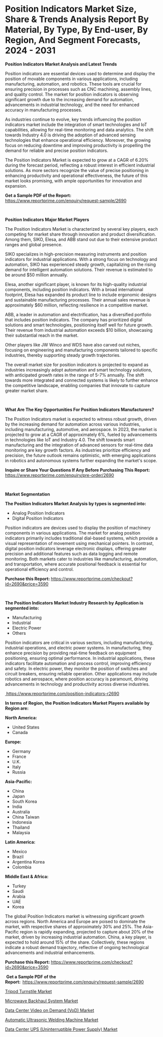 <p><h1>Position Indicators Market Size, Share & Trends Analysis Report By Material, By Type, By End-user, By Region, And Segment Forecasts, 2024 - 2031</h1></p><p><strong>Position Indicators Market Analysis and Latest Trends</strong></p>
<p><p>Position indicators are essential devices used to determine and display the position of movable components in various applications, including manufacturing, automation, and robotics. These tools are crucial for ensuring precision in processes such as CNC machining, assembly lines, and quality control. The market for position indicators is observing significant growth due to the increasing demand for automation, advancements in industrial technology, and the need for enhanced accuracy in manufacturing processes.</p><p>As industries continue to evolve, key trends influencing the position indicators market include the integration of smart technologies and IoT capabilities, allowing for real-time monitoring and data analytics. The shift towards Industry 4.0 is driving the adoption of advanced sensing technologies that enhance operational efficiency. Moreover, the growing focus on reducing downtime and improving productivity is propelling the demand for reliable and precise position indicators.</p><p>The Position Indicators Market is expected to grow at a CAGR of 6.20% during the forecast period, reflecting a robust interest in efficient industrial solutions. As more sectors recognize the value of precise positioning in enhancing productivity and operational effectiveness, the future of this market looks promising, with ample opportunities for innovation and expansion.</p></p>
<p><strong>Get a Sample PDF of the Report:&nbsp;</strong> <a href="https://www.reportprime.com/enquiry/request-sample/2690">https://www.reportprime.com/enquiry/request-sample/2690</a></p>
<p>&nbsp;</p>
<p><strong>Position Indicators Major Market Players</strong></p>
<p><p>The Position Indicators Market is characterized by several key players, each competing for market share through innovation and product diversification. Among them, SIKO, Elesa, and ABB stand out due to their extensive product ranges and global presence.</p><p>SIKO specializes in high-precision measuring instruments and position indicators for industrial applications. With a strong focus on technology and automation, SIKO has experienced steady growth, capitalizing on the rising demand for intelligent automation solutions. Their revenue is estimated to be around $50 million annually.</p><p>Elesa, another significant player, is known for its high-quality industrial components, including position indicators. With a broad international footprint, Elesa has expanded its product line to include ergonomic designs and sustainable manufacturing processes. Their annual sales revenue is approximately $60 million, reflecting resilience in a competitive market.</p><p>ABB, a leader in automation and electrification, has a diversified portfolio that includes position indicators. The company has prioritized digital solutions and smart technologies, positioning itself well for future growth. Their revenue from industrial automation exceeds $10 billion, showcasing their substantial reach in the market.</p><p>Other players like JW Winco and WDS have also carved out niches, focusing on engineering and manufacturing components tailored to specific industries, thereby supporting steady growth trajectories. </p><p>The overall market size for position indicators is projected to expand as industries increasingly adopt automation and smart technology solutions, with anticipated growth rates in the range of 5-7% annually. The shift towards more integrated and connected systems is likely to further enhance the competitive landscape, enabling companies that innovate to capture greater market share.</p></p>
<p>&nbsp;</p>
<p><strong>What Are The Key Opportunities For Position Indicators Manufacturers?</strong></p>
<p><p>The Position Indicators market is expected to witness robust growth, driven by the increasing demand for automation across various industries, including manufacturing, automotive, and aerospace. In 2023, the market is projected to grow at a CAGR of approximately 6%, fueled by advancements in technologies like IoT and Industry 4.0. The shift towards smart manufacturing and the integration of advanced sensors for real-time data monitoring are key growth factors. As industries prioritize efficiency and precision, the future outlook remains optimistic, with emerging applications in robotics and autonomous systems further expanding the market's scope.</p></p>
<p><strong>Inquire or Share Your Questions If Any Before Purchasing This Report:</strong> <a href="https://www.reportprime.com/enquiry/pre-order/2690">https://www.reportprime.com/enquiry/pre-order/2690</a></p>
<p>&nbsp;</p>
<p><strong>Market Segmentation</strong></p>
<p><strong>The Position Indicators Market Analysis by types is segmented into:</strong></p>
<p><ul><li>Analog Position Indicators</li><li>Digital Position Indicators</li></ul></p>
<p><p>Position indicators are devices used to display the position of machinery components in various applications. The market for analog position indicators primarily includes traditional dial-based systems, which provide a visual representation of movement using mechanical pointers. In contrast, digital position indicators leverage electronic displays, offering greater precision and additional features such as data logging and remote monitoring. Both markets cater to industries like manufacturing, automation, and transportation, where accurate positional feedback is essential for operational efficiency and control.</p></p>
<p><strong>Purchase this Report:&nbsp;</strong><a href="https://www.reportprime.com/checkout?id=2690&price=3590">https://www.reportprime.com/checkout?id=2690&price=3590</a></p>
<p>&nbsp;</p>
<p><strong>The Position Indicators Market Industry Research by Application is segmented into:</strong></p>
<p><ul><li>Manufacturing</li><li>Industrial</li><li>Electric Power</li><li>Others</li></ul></p>
<p><p>Position indicators are critical in various sectors, including manufacturing, industrial operations, and electric power systems. In manufacturing, they enhance precision by providing real-time feedback on equipment positioning, ensuring optimal performance. In industrial applications, these indicators facilitate automation and process control, improving efficiency and safety. In electric power, they monitor the position of switches and circuit breakers, ensuring reliable operation. Other applications may include robotics and aerospace, where position accuracy is paramount, driving advancements in technology and productivity across diverse industries.</p></p>
<p><a href="https://www.reportprime.com/position-indicators-r2690">&nbsp;https://www.reportprime.com/position-indicators-r2690</a></p>
<p><strong>In terms of Region, the Position Indicators Market Players available by Region are:</strong></p>
<p>
    <p> <strong> North America: </strong>
        <ul>
            <li>United States</li>
            <li>Canada</li>
        </ul>
        </p> 
    <p> <strong> Europe: </strong>
        <ul>
            <li>Germany</li>
            <li>France</li>
            <li>U.K.</li>
            <li>Italy</li>
            <li>Russia</li>
        </ul>
        </p> 
    <p> <strong> Asia-Pacific: </strong>
        <ul>
            <li>China</li>
            <li>Japan</li>
            <li>South Korea</li>
            <li>India</li>
            <li>Australia</li>
            <li>China Taiwan</li>
            <li>Indonesia</li>
            <li>Thailand</li>
            <li>Malaysia</li>
        </ul>
        </p> 
    <p> <strong> Latin America: </strong>
        <ul>
            <li>Mexico</li>
            <li>Brazil</li>
            <li>Argentina Korea</li>
            <li>Colombia</li>
        </ul>
        </p> 
    <p> <strong> Middle East & Africa: </strong>
        <ul>
            <li>Turkey</li>
            <li>Saudi</li>
            <li>Arabia</li>
            <li>UAE</li>
            <li>Korea</li>
        </ul>
    </p>
    </p>
<p><p>The global Position Indicators market is witnessing significant growth across regions. North America and Europe are poised to dominate the market, with respective shares of approximately 30% and 25%. The Asia-Pacific region is rapidly expanding, projected to capture about 20% of the market, driven by increasing industrial automation. China, a key player, is expected to hold around 15% of the share. Collectively, these regions indicate a robust demand trajectory, reflective of ongoing technological advancements and industrial enhancements.</p></p>
<p><strong>Purchase this Report: </strong><a href="https://www.reportprime.com/checkout?id=2690&price=3590">https://www.reportprime.com/checkout?id=2690&price=3590</a></p>
<p>&nbsp;<strong>Get a Sample PDF of the Report:&nbsp;&nbsp;</strong><a href="https://www.reportprime.com/enquiry/request-sample/2690">https://www.reportprime.com/enquiry/request-sample/2690</a></p>
<p><strong></strong></p>
<p><p><a href="https://www.linkedin.com/pulse/tripod-turnstile-market-trends-focusing-insight-forecast-apbge?trackingId=q2vkaneXSxKjEPTR5KmU6A%3D%3D">Tripod Turnstile Market</a></p><p><a href="https://www.linkedin.com/pulse/global-microwave-backhaul-system-market-size-expected-vente?trackingId=E%2FPZgzwvRXOFd3aILa4%2FEA%3D%3D">Microwave Backhaul System Market</a></p><p><a href="https://issuu.com/reportprime-2/docs/data-center-video-on-demand-vod-mar_58165d6ffd0ef1">Data Center Video on Demand (VoD) Market</a></p><p><a href="https://www.linkedin.com/pulse/automatic-ultrasonic-welding-machine-market-research-report-ozrle?trackingId=Mwkue0kIQJSrB4YzCEoBPQ%3D%3D">Automatic Ultrasonic Welding Machine Market</a></p><p><a href="https://issuu.com/reportprime-2/docs/data-center-ups-uninterruptible-pow_5a40337bb8caa5">Data Center UPS (Uninterruptible Power Supply) Market</a></p></p>